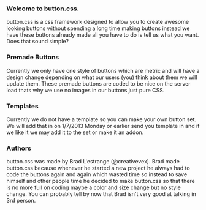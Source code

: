 ### Welcome to button.css.
button.css is a css framework designed to allow you to create awesome looking buttons without spending a long time making buttons instead we have these buttons already made all you have to do is tell us what you want. Does that sound simple?



### Premade Buttons
Currently we only have one style of buttons which are metric and will have a design change depending on what our users (you) think about them we will update them. These premade buttons are coded to be nice on the server load thats why we use no images in our buttons just pure CSS.

### Templates
Currently we do not have a template so you can make your own button set. We will add that in on 1/7/2013 Monday or earlier send you template in and if we like it we may add it to the set or make it an addon.

### Authors
button.css was made by Brad L'estrange (@creativevex). Brad made button.css because whenever he started a new project he always had to code the buttons again and again which wasted time so instead to save himself and other people time he decided to make button.css so that there is no more full on coding maybe a color and size change but no style change. You can probably tell by now that Brad isn't very good at talking in 3rd person.


